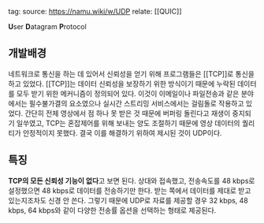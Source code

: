 tag:
source: https://namu.wiki/w/UDP
relate: [[QUIC]]

**U**ser **D**atagram **P**rotocol
## 개발배경
네트워크로 통신을 하는 데 있어서 신뢰성을 얻기 위해 프로그램들은 [[TCP]]로 통신을 하고 있었다. [[TCP]]는 데이터 신뢰성을 보장하기 위한 방식이기 때문에 누락된 데이터를 모두 받기 위한 메커니즘이 정의되어 있다. 이것이 이메일이나 파일전송과 같은 분야에서는 필수불가결의 요소였으나 실시간 스트리밍 서비스에서는 걸림돌로 작용하고 있었다. 간단히 전체 영상에서 점 하나 못 받은 것 때문에 버퍼링 돌린다고 재생이 중지되기 일쑤였고, TCP는 혼잡제어를 위해 보내는 양도 조절하기 때문에 영상 데이터의 퀄리티가 안정적이지 못했다. 결국 이를 해결하기 위하여 제시된 것이 UDP이다.

## 특징
**TCP의 모든 신뢰성 기능이 없다**고 보면 된다. 상대와 접속했고, 전송속도를 48 kbps로 설정했으면 48 kbps로 데이터를 전송하기만 한다. 받는 쪽에서 데이터를 제대로 받고 있는지조차도 신경 안 쓴다. 그렇기 때문에 UDP로 자료를 제공할 경우 32 kbps, 48 kbps, 64 kbps와 같이 다양한 전송률 옵션을 선택하는 형태로 제공된다.
